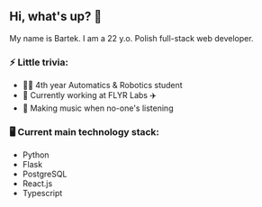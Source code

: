 ## Hi, what's up? 👋

My name is Bartek. I am a 22 y.o. Polish full-stack web developer.

### ⚡ Little trivia:
- 👨‍🎓 4th year Automatics & Robotics student
- 💼 Currently working at FLYR Labs ✈️
- 🎵 Making music when no-one's listening

### 🖥️ Current main technology stack:
- Python
- Flask
- PostgreSQL
- React.js
- Typescript

<!--
**bwrobel99/bwrobel99** is a ✨ _special_ ✨ repository because its `README.md` (this file) appears on your GitHub profile.

Here are some ideas to get you started:

- 🔭 I’m currently working on ...
- 🌱 I’m currently learning ...
- 👯 I’m looking to collaborate on ...
- 🤔 I’m looking for help with ...
- 💬 Ask me about ...
- 📫 How to reach me: ...
- 😄 Pronouns: ...
- ⚡ Fun fact: ...
-->
